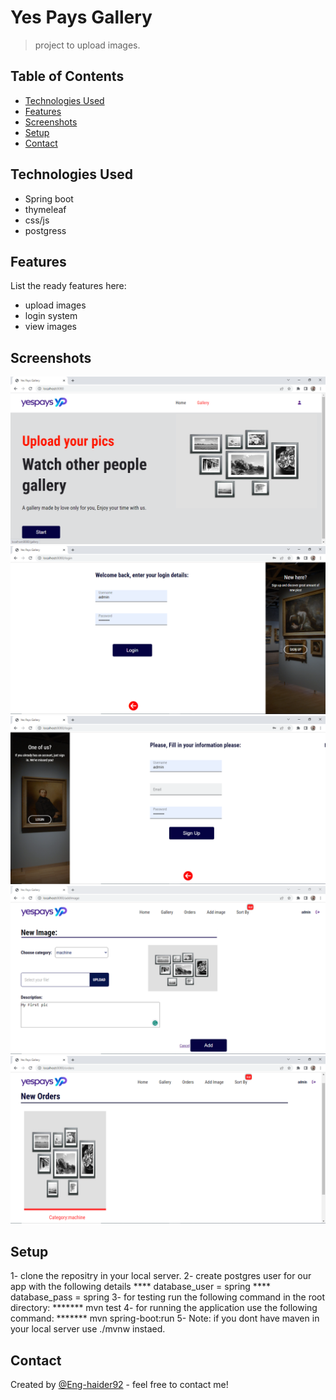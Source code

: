 # Yes Pays Gallery
> project to upload images.

## Table of Contents
* [Technologies Used](#technologies-used)
* [Features](#features)
* [Screenshots](#screenshots)
* [Setup](#setup)
* [Contact](#contact)
<!-- * [License](#license) -->

## Technologies Used
- Spring boot 
- thymeleaf 
- css/js
- postgress


## Features
List the ready features here:
- upload images
- login system
- view images


## Screenshots
![screenshot1](./screenshoot/1.png)
![screenshot2](./screenshoot/2.png)
![screenshot3](./screenshoot/3.png)
![screenshot4](./screenshoot/4.png)
![screenshot5](./screenshoot/5.png)
<!-- If you have screenshots you'd like to share, include them here. -->


## Setup
1- clone the repositry in your local server.
2- create postgres user for our app with the following details
**** database_user = spring
**** database_pass = spring 
3- for testing run the following command in the root directory:
******* mvn test 
4- for running the application use the following command:
******* mvn spring-boot:run
5- Note: if you dont have maven in your local server use ./mvnw instaed.
   


## Contact
Created by [@Eng-haider92](https://github.com/Eng-haider92/myPortfolio) - feel free to contact me!

